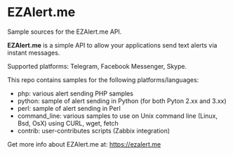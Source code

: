# EZAlert.me
Sample sources for the EZAlert.me API.

**EZAlert.me** is a simple API to allow your applications send text alerts via instant messages.

Supported platforms: Telegram, Facebook Messenger, Skype.

This repo contains samples for the following platforms/languages:

- php: various alert sending PHP samples
- python: sample of alert sending in Python (for both Pyton 2.xx and 3.xx)
- perl: sample of alert sending in Perl
- command_line: various samples to use on Unix command line (Linux, Bsd, OsX) using CURL, wget, fetch 
- contrib: user-contributes scripts (Zabbix integration)


Get more info about EZAlert.me at: https://ezalert.me


